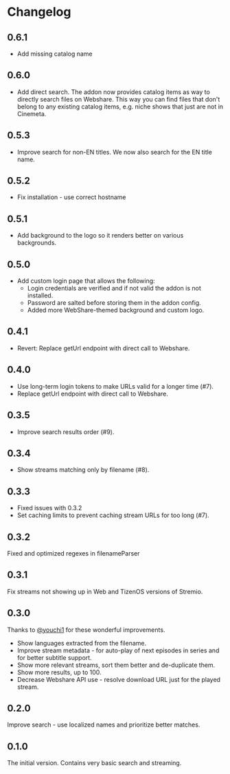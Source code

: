 # Changelog

## 0.6.1

- Add missing catalog name

## 0.6.0

- Add direct search. The addon now provides catalog items as way to directly search files on
  Webshare. This way you can find files that don't belong to any existing catalog items, e.g. niche
  shows that just are not in Cinemeta.

## 0.5.3

- Improve search for non-EN titles. We now also search for the EN title name.

## 0.5.2

- Fix installation - use correct hostname

## 0.5.1

- Add background to the logo so it renders better on various backgrounds.

## 0.5.0

- Add custom login page that allows the following:
  - Login credentials are verified and if not valid the addon is not installed.
  - Password are salted before storing them in the addon config.
  - Added more WebShare-themed background and custom logo.

## 0.4.1

- Revert: Replace getUrl endpoint with direct call to Webshare.

## 0.4.0

- Use long-term login tokens to make URLs valid for a longer time (#7).
- Replace getUrl endpoint with direct call to Webshare.

## 0.3.5

- Improve search results order (#9).

## 0.3.4

- Show streams matching only by filename (#8).

## 0.3.3

- Fixed issues with 0.3.2
- Set caching limits to prevent caching stream URLs for too long (#7).

## 0.3.2

Fixed and optimized regexes in filenameParser

## 0.3.1

Fix streams not showing up in Web and TizenOS versions of Stremio.

## 0.3.0

Thanks to [@youchi1](https://github.com/youchi1) for these wonderful improvements.

- Show languages extracted from the filename.
- Improve stream metadata - for auto-play of next episodes in series and for better subtitle support.
- Show more relevant streams, sort them better and de-duplicate them.
- Show more results, up to 100.
- Decrease Webshare API use - resolve download URL just for the played stream.

## 0.2.0

Improve search - use localized names and prioritize better matches.

## 0.1.0

The initial version. Contains very basic search and streaming.
